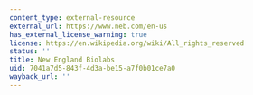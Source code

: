 ```yaml
---
content_type: external-resource
external_url: https://www.neb.com/en-us
has_external_license_warning: true
license: https://en.wikipedia.org/wiki/All_rights_reserved
status: ''
title: New England Biolabs
uid: 7041a7d5-843f-4d3a-be15-a7f0b01ce7a0
wayback_url: ''
---
```

